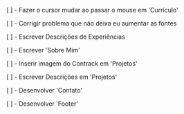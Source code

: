 [ ] - Fazer o cursor mudar ao passar o mouse em 'Currículo'

[ ] - Corrigir problema que não deixa eu aumentar as fontes

[ ] - Escrever Descrições de Experiências

[ ] - Escrever 'Sobre Mim'

[ ] - Inserir imagem do Contrack em 'Projetos'

[ ] - Escrever Descrições em 'Projetos'

[ ] - Desenvolver 'Contato'

[ ] - Desenvolver 'Footer'